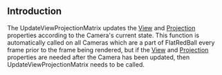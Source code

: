 ## Introduction

The UpdateViewProjectionMatrix updates the [View](/frb/docs/index.php?title=FlatRedBall.Camera.View.md "FlatRedBall.Camera.View") and [Projection](/frb/docs/index.php?title=FlatRedBall.Camera.Projection&action=edit&redlink=1.md "FlatRedBall.Camera.Projection (page does not exist)") properties according to the Camera's current state. This function is automatically called on all Cameras which are a part of FlatRedBall every frame prior to the frame being rendered, but if the [View](/frb/docs/index.php?title=FlatRedBall.Camera.View.md "FlatRedBall.Camera.View") and [Projection](/frb/docs/index.php?title=FlatRedBall.Camera.Projection&action=edit&redlink=1.md "FlatRedBall.Camera.Projection (page does not exist)") properties are needed after the Camera has been updated, then UpdateViewProjectionMatrix needs to be called.
